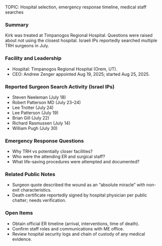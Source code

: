 TOPIC: Hospital selection, emergency response timeline, medical staff searches

### Summary
Kirk was treated at Timpanogos Regional Hospital. Questions were raised about not using the closest hospital. Israeli IPs reportedly searched multiple TRH surgeons in July.

### Facility and Leadership
- Hospital: Timpanogos Regional Hospital (Orem, UT).  
- CEO: Andrew Zenger appointed Aug 19, 2025; started Aug 25, 2025.  

### Reported Surgeon Search Activity (Israel IPs)
- Steven Neeleman (July 18)
- Robert Patterson MD (July 23–24)
- Lee Trotter (July 24)
- Lee Patterson (July 19)
- Brian Gill (July 22)
- Richard Rasmussen (July 14)
- William Pugh (July 30)

### Emergency Response Questions
- Why TRH vs potentially closer facilities?  
- Who were the attending ER and surgical staff?  
- What life-saving procedures were attempted and documented?  

### Related Public Notes
- Surgeon quote described the wound as an “absolute miracle” with non-exit characteristics.  
- Death certificate reportedly signed by hospital physician per public chatter; needs verification.

### Open Items
- Obtain official ER timeline (arrival, interventions, time of death).  
- Confirm staff roles and communications with ME office.  
- Review hospital security logs and chain of custody of any medical evidence.

